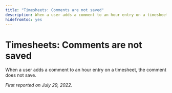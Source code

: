 ```yaml
---
title: "Timesheets: Comments are not saved"
description: When a user adds a comment to an hour entry on a timesheet, the comment does not save. 
hidefromtoc: yes
---
```


# Timesheets: Comments are not saved

When a user adds a comment to an hour entry on a timesheet, the comment does not save. 

_First reported on July 29, 2022._

